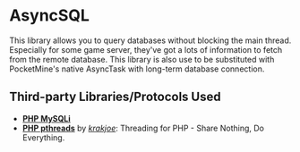 # AsyncSQL
This library allows you to query databases without blocking the main thread. Especially for some game server, they've got a lots of information to fetch from the remote database. This library is also use to be substituted with PocketMine's native AsyncTask with long-term database connection.

## Third-party Libraries/Protocols Used
* __[PHP MySQLi](http://php.net/manual/en/book.mysqli.php)__
* __[PHP pthreads](http://pthreads.org/)__ by _[krakjoe](https://github.com/krakjoe)_: Threading for PHP - Share Nothing, Do Everything.